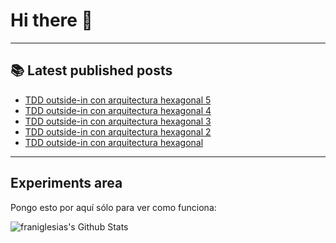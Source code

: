 # Hi there 👋

<!--
**franiglesias/franiglesias** is a ✨ _special_ ✨ repository because its `README.md` (this file) appears on your GitHub profile.

Here are some ideas to get you started:

- 🔭 I’m currently working on ...
- 🌱 I’m currently learning ...
- 👯 I’m looking to collaborate on ...
- 🤔 I’m looking for help with ...
- 💬 Ask me about ...
- 📫 How to reach me: ...
- 😄 Pronouns: ...
- ⚡ Fun fact: ...
-->


---

## 📚 Latest published posts
<!-- TB-FEED:START -->
- [TDD outside-in con arquitectura hexagonal 5](https://franiglesias.github.io/hexagonal-tdd-5/)
- [TDD outside-in con arquitectura hexagonal 4](https://franiglesias.github.io/hexagonal-tdd-4/)
- [TDD outside-in con arquitectura hexagonal 3](https://franiglesias.github.io/hexagonal-tdd-3/)
- [TDD outside-in con arquitectura hexagonal 2](https://franiglesias.github.io/hexagonal-tdd-2/)
- [TDD outside-in con arquitectura hexagonal](https://franiglesias.github.io/hexagonal-tdd-1/)
<!-- TB-FEED:END -->


---

## Experiments area

Pongo esto por aquí sólo para ver como funciona:

<img alt="franiglesias's Github Stats" src="https://github-readme-stats.vercel.app/api?username=franiglesias&show_icons=true&hide_border=true" />
